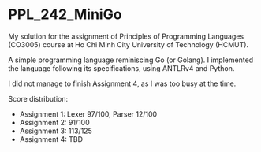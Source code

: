 # PPL_242_MiniGo

My solution for the assignment of Principles of Programming Languages (CO3005) course at Ho Chi Minh City University of Technology (HCMUT).

A simple programming language reminiscing Go (or Golang). I implemented the language following its specifications, using ANTLRv4 and Python.

I did not manage to finish Assignment 4, as I was too busy at the time.

Score distribution:
- Assignment 1: Lexer 97/100, Parser 12/100
- Assignment 2: 91/100
- Assignment 3: 113/125
- Assignment 4: TBD

